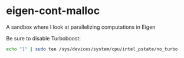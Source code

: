 # eigen-cont-malloc

A sandbox where I look at parallelizing computations in Eigen

Be sure to disable Turboboost:

```bash
echo "1" | sudo tee /sys/devices/system/cpu/intel_pstate/no_turbo
```
